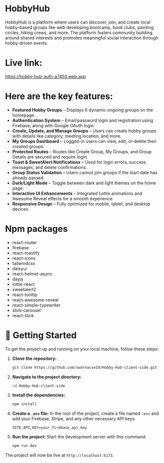 # HobbyHub

HobbyHub is a platform where users can discover, join, and create local hobby-based groups like web developing bootcamp, book clubs, painting circles, hiking crews, and more. The platform fosters community building around shared interests and promotes meaningful social interaction through hobby-driven events.

# Live link:
https://hobby-hub-auth-a7450.web.app

# Here are the key features:
- **Featured Hobby Groups** – Displays 6 dynamic ongoing groups on the homepage.
- **Authentication System** – Email/password login and registration using Firebase, along with Google OAuth login.
- **Create, Update, and Manage Groups** – Users can create hobby groups with details like category, meeting location, and more.
- **My Groups Dashboard** – Logged-in users can view, edit, or delete their created groups.
- **Protected Routes** – Routes like Create Group, My Groups, and Group Details are secured and require login.
- **Toast & SweetAlert Notifications** – Used for login errors, success messages, and delete confirmations.
- **Group Status Validation** – Users cannot join groups if the start date has already passed.
- **Dark/Light Mode** – Toggle between dark and light themes on the home page.
- **Interactive UI Enhancements** – Integrated Lottie animations and Awesome Reveal effects for a smooth experience.
- **Responsive Design** – Fully optimized for mobile, tablet, and desktop devices.

# Npm packages
- react-router
- firebase
- react-toastify
- react-icons
- tailwindcss
- daisyui
- react-helmet-async
- dayjs
- lottie-react
- sweetalert2
- react-tooltip
- react-awesome-reveal
- react-simple-typewriter
- slick-carousel
- react-slick

# 🚀 Getting Started

To get the project up and running on your local machine, follow these steps:

1.  **Clone the repository:**
    ```bash
    git clone https://github.com/swarnacse19/Hobby-Hub-client-side.git
    ```

2.  **Navigate to the project directory:**
    ```bash
    cd Hobby-Hub-client-side
    ```

3.  **Install the dependencies:**
    ```bash
    npm install
    ```

4.  **Create a `.env` file:**
    In the root of the project, create a file named `.env` and add your Firebase, Stripe, and any other necessary API keys.
    ```env
    VITE_API_KEY=your_firebase_api_key
    ```

5.  **Run the project:**
    Start the development server with this command:
    ```bash
    npm run dev
    ```

The project will now be live at `http://localhost:5173`.
